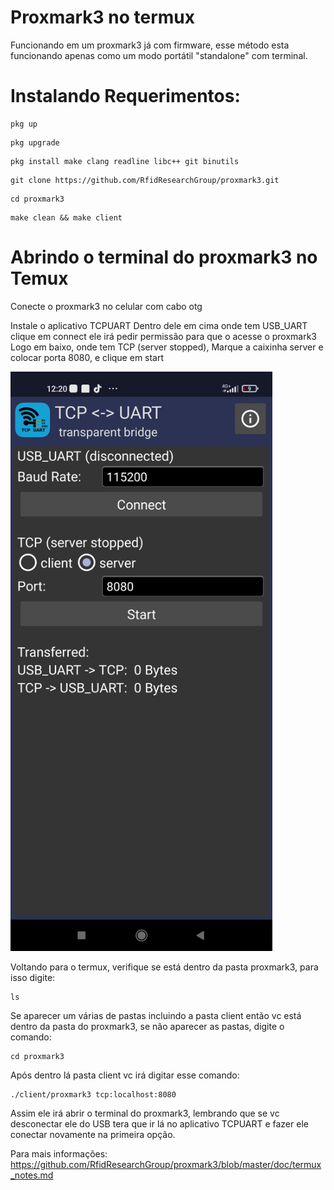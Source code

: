 # Proxmark3 no termux
Funcionando em um proxmark3 já com firmware, esse método esta funcionando apenas como um modo portátil "standalone" com terminal.

# Instalando Requerimentos:
```
pkg up
```
```
pkg upgrade
```
```
pkg install make clang readline libc++ git binutils
```
```
git clone https://github.com/RfidResearchGroup/proxmark3.git
```
```
cd proxmark3
```
```
make clean && make client
```
# Abrindo o terminal do proxmark3 no Temux
Conecte o proxmark3 no celular com cabo otg

Instale o aplicativo TCPUART
Dentro dele em cima onde tem USB_UART clique em connect ele irá pedir permissão para que o acesse o proxmark3
Logo em baixo, onde tem TCP (server stopped), Marque a caixinha server e colocar porta 8080, e clique em start

<img loading="lazy" src="https://raw.githubusercontent.com/Davim09/Proxmark3notermux/main/Screenshot_2023-09-02-12-20-18-062_com.hardcodedjoy.tcpuart.jpg" width="419" height="927"/>

Voltando para o termux, verifique se está dentro da pasta proxmark3, para isso digite:
```
ls
```
Se aparecer um várias de pastas incluindo a pasta client então vc está dentro da pasta do proxmark3, se não aparecer as pastas, digite o comando:
```
cd proxmark3
```
Após dentro lá pasta client vc irá digitar esse comando:
```
./client/proxmark3 tcp:localhost:8080
```
Assim ele irá abrir o terminal do proxmark3, lembrando que se vc desconectar ele do USB tera que ir lá no aplicativo TCPUART e fazer ele conectar novamente na primeira opção.

Para mais informações:
https://github.com/RfidResearchGroup/proxmark3/blob/master/doc/termux_notes.md
